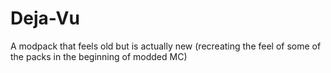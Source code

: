 # Deja-Vu
A modpack that feels old but is actually new (recreating the feel of some of the packs in the beginning of modded MC)

